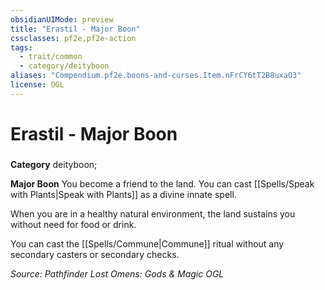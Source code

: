 ```yaml
---
obsidianUIMode: preview
title: "Erastil - Major Boon"
cssclasses: pf2e,pf2e-action
tags:
  - trait/common
  - category/deityboon
aliases: "Compendium.pf2e.boons-and-curses.Item.nFrCY6tT2B8uxaO3"
license: OGL
---
```

# Erastil - Major Boon

### 

**Category** deityboon; 




**Major Boon** You become a friend to the land. You can cast [[Spells/Speak with Plants|Speak with Plants]] as a divine innate spell.

When you are in a healthy natural environment, the land sustains you without need for food or drink.

You can cast the [[Spells/Commune|Commune]] ritual without any secondary casters or secondary checks.

*Source: Pathfinder Lost Omens: Gods & Magic*
*OGL*